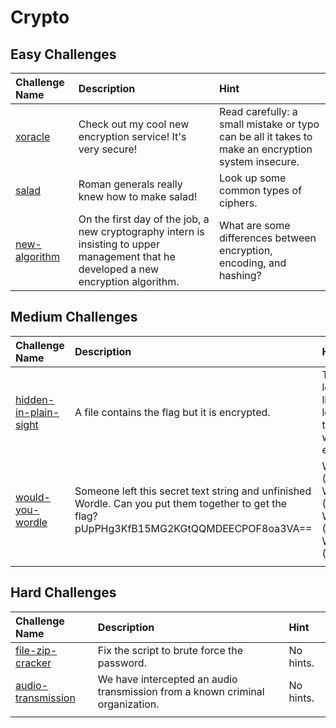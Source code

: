 # Crypto

## Easy Challenges
| Challenge Name  | Description | Hint
|:-- | :-- | :---
| [xoracle](xoracle) | Check out my cool new encryption service! It's very secure! | Read carefully: a small mistake or typo can be all it takes to make an encryption system insecure.
| [salad](salad) | Roman generals really knew how to make salad! | Look up some common types of ciphers.
| [new-algorithm](new-algorithm) | On the first day of the job, a new cryptography intern is insisting to upper management that he developed a new encryption algorithm. | What are some differences between encryption, encoding, and hashing?

## Medium Challenges
| Challenge Name  | Description | Hint
|:-- | :-- | :---
| [hidden-in-plain-sight](hidden-in-plain-sight) | A file contains the flag but it is encrypted. | The file looks a little longer than you would expect.
| [would-you-wordle](would-you-wordle) | Someone left this secret text string and unfinished Wordle. Can you put them together to get the flag? pUpPHg3KfB15MG2KGtQQMDEECPOF8oa3VA== | WPA3 (YES), WPA2 (EH), WPA (NO), WEP (NOOOO)
|  |  | 


## Hard Challenges
| Challenge Name  | Description | Hint
|:-- | :-- | :---
| [file-zip-cracker](file-zip-cracker) | Fix the script to brute force the password. | No hints.
| [audio-transmission](audio-transmission) | We have intercepted an audio transmission from a known criminal organization. | No hints.
|  |  | 
